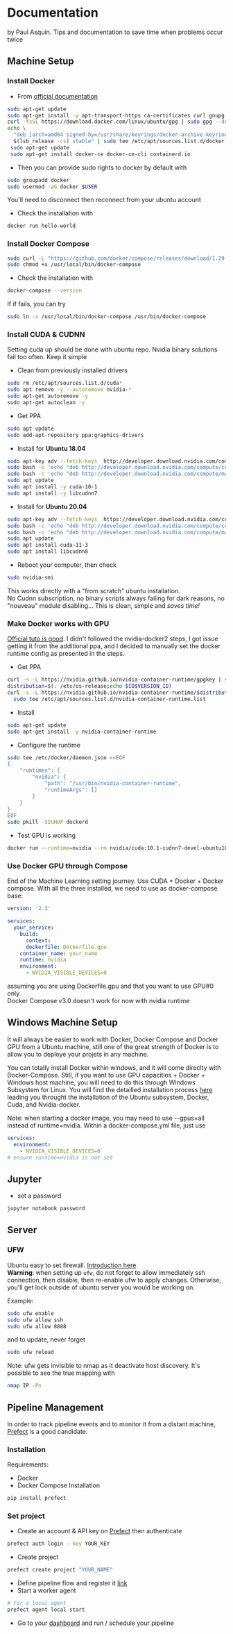 # Documentation
by Paul Asquin. 
Tips and documentation to save time when problems occur twice

## Machine Setup
### Install Docker
- From [official documentation](https://docs.docker.com/engine/install/ubuntu/)
```bash
sudo apt-get update
sudo apt-get install -y apt-transport-https ca-certificates curl gnupg lsb-release
curl -fsSL https://download.docker.com/linux/ubuntu/gpg | sudo gpg --dearmor -o /usr/share/keyrings/docker-archive-keyring.gpg
echo \
  "deb [arch=amd64 signed-by=/usr/share/keyrings/docker-archive-keyring.gpg] https://download.docker.com/linux/ubuntu \
  $(lsb_release -cs) stable" | sudo tee /etc/apt/sources.list.d/docker.list > /dev/null
 sudo apt-get update
 sudo apt-get install docker-ce docker-ce-cli containerd.io
```

- Then you can provide sudo rights to docker by default with
```bash
sudo groupadd docker
sudo usermod -aG docker $USER
```
You'll need to disconnect then reconnect from your ubuntu account

- Check the installation with 
```bash
docker run hello-world
```

### Install Docker Compose
```bash
sudo curl -L "https://github.com/docker/compose/releases/download/1.29.1/docker-compose-$(uname -s)-$(uname -m)" -o /usr/local/bin/docker-compose
sudo chmod +x /usr/local/bin/docker-compose
```

- Check the installation with 
```bash
docker-compose --version
```

If if fails, you can try
```bash
sudo ln -s /usr/local/bin/docker-compose /usr/bin/docker-compose
```

### Install CUDA & CUDNN
Setting cuda up should be done with ubuntu repo. Nvidia binary solutions fail too often.
Keep it simple

- Clean from previously installed drivers
```bash
sudo rm /etc/apt/sources.list.d/cuda*
sudo apt remove -y --autoremove nvidia-*
sudo apt-get autoremove -y
sudo apt-get autoclean -y
```
- Get PPA
```bash
sudo apt update
sudo add-apt-repository ppa:graphics-drivers
```

- Install for **Ubuntu 18.04**
```bash
sudo apt-key adv --fetch-keys  http://developer.download.nvidia.com/compute/cuda/repos/ubuntu1804/x86_64/7fa2af80.pub
sudo bash -c 'echo "deb http://developer.download.nvidia.com/compute/cuda/repos/ubuntu1804/x86_64 /" > /etc/apt/sources.list.d/cuda.list'
sudo bash -c 'echo "deb http://developer.download.nvidia.com/compute/machine-learning/repos/ubuntu1804/x86_64 /" > /etc/apt/sources.list.d/cuda_learn.list'
sudo apt update
sudo apt install -y cuda-10-1
sudo apt install -y libcudnn7
```

- Install for **Ubuntu 20.04**
```bash
sudo apt-key adv --fetch-keys  https://developer.download.nvidia.com/compute/cuda/repos/ubuntu2004/x86_64/7fa2af80.pub
sudo bash -c 'echo "deb http://developer.download.nvidia.com/compute/cuda/repos/ubuntu2004/x86_64 /" > /etc/apt/sources.list.d/cuda.list'
sudo bash -c 'echo "deb http://developer.download.nvidia.com/compute/machine-learning/repos/ubuntu2004/x86_64 /" > /etc/apt/sources.list.d/cuda_learn.list'
sudo apt update
sudo apt install cuda-11-3
sudo apt install libcudnn8
```

- Reboot your computer, then check
```bash
sudo nvidia-smi
```
This works directly with a "from scratch" ubuntu installation.  
No Cudnn subscription, no binary scripts always failing for dark reasons, no "nouveau" module disabling... 
This is clean, simple and *saves time!*

### Make Docker works with GPU
[Official tuto is good](https://github.com/NVIDIA/nvidia-container-runtime). I didn't followed the nvidia-docker2 steps, I got issue getting it from the additional ppa, and I decided to manually set the docker runtime config as presented in the steps.

- Get PPA
```bash
curl -s -L https://nvidia.github.io/nvidia-container-runtime/gpgkey | sudo apt-key add -
distribution=$(. /etc/os-release;echo $ID$VERSION_ID)
curl -s -L https://nvidia.github.io/nvidia-container-runtime/$distribution/nvidia-container-runtime.list | \
  sudo tee /etc/apt/sources.list.d/nvidia-container-runtime.list
```

- Install
```bash
sudo apt-get update
sudo apt-get install -y nvidia-container-runtime
```

- Configure the runtime
```bash
sudo tee /etc/docker/daemon.json <<EOF
{
    "runtimes": {
        "nvidia": {
            "path": "/usr/bin/nvidia-container-runtime",
            "runtimeArgs": []
        }
    }
}
EOF
sudo pkill -SIGHUP dockerd
```

- Test GPU is working
```bash
docker run --runtime=nvidia --rm nvidia/cuda:10.1-cudnn7-devel-ubuntu18.04 nvidia-smi
```

### Use Docker GPU through Compose
End of the Machine Learning setting journey. Use CUDA + Docker + Docker compose. 
With all the three installed, we need to use as docker-compose base:

```yaml
version: '2.3'

services:
  your_service:
    build:
      context: .
      dockerfile: Dockerfile.gpu
    container_name: your_name
    runtime: nvidia
    environment:
      - NVIDIA_VISIBLE_DEVICES=0
```
assuming you are using Dockerfile.gpu and that you want to use GPU#0 only.  
Docker Compose v3.0 doesn't work for now with nvidia runtime

## Windows Machine Setup
It will always be easier to work with Docker, Docker Compose and Docker GPU from a Ubuntu machine, 
still one of the great strength of Docker is to allow you to deploye your projets in any machine.  

You can totally install Docker within windows, and it will come direclty with Docker-Compose. 
Still, if you want to use GPU capacities + Docker + Windows host machine, you will need to do this through Windows Subsystem for Linux.
You will find the detailled installation process [here](https://docs.nvidia.com/cuda/wsl-user-guide/index.html) leading you throught the installation
of the Ubuntu subsystem, Docker, Cuda, and Nvidia-docker.  

Note: when starting a docker image, you may need to use --gpus=all instead of runtime=nvidia. 
Within a docker-compose.yml file, just use
```yaml
services:
  environment:
    - NVIDIA_VISIBLE_DEVICES=0`
# ensure runtime=nvidia is not set
```

## Jupyter
- set a password
```bash 
jupyter notebook password
```

## Server
### UFW
Ubuntu easy to set firewall. [Introduction here](https://www.digitalocean.com/community/tutorials/how-to-setup-a-firewall-with-ufw-on-an-ubuntu-and-debian-cloud-server)  
**Warning**: when setting up `ufw`, do not forget to allow immediately ssh connection, then disable, then re-enable ufw to apply changes. 
Otherwise, you'll get lock outside of ubuntu server you would be working on.  

Example:
```bash
sudo ufw enable
sudo ufw allow ssh
sudo ufw allow 8888
```
and to update, never forget
```bash
sudo ufw reload
```

Note: ufw gets invisible to nmap as it deactivate host discovery.
It's possible to see the true mapping with 
```bash
nmap IP -Pn
```


## Pipeline Management
In order to track pipeline events and to monitor it from a distant machine, [Prefect](prefect.io) is a good candidate. 
### Installation
Requirements:
- Docker
- Docker Compose
Installation
```bash
pip install prefect
```

### Set project
- Create an account & API key on [Prefect](prefect.io) then authenticate
```bash
prefect auth login --key YOUR_KEY
```
- Create project
```bash
prefect create project "YOUR_NAME"
```
- Define pipeline flow and register it [link](https://docs.prefect.io/orchestration/getting-started/registering-and-running-a-flow.html#register-a-flow)
- Start a worker agent
```bash
# For a local agent
prefect agent local start
```
- Go to your [dashboard](https://cloud.prefect.io/) and run / schedule your pipeline
